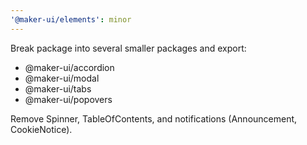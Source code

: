 ```yaml
---
'@maker-ui/elements': minor
---
```


Break package into several smaller packages and export:

- @maker-ui/accordion
- @maker-ui/modal
- @maker-ui/tabs
- @maker-ui/popovers

Remove Spinner, TableOfContents, and notifications (Announcement, CookieNotice).

